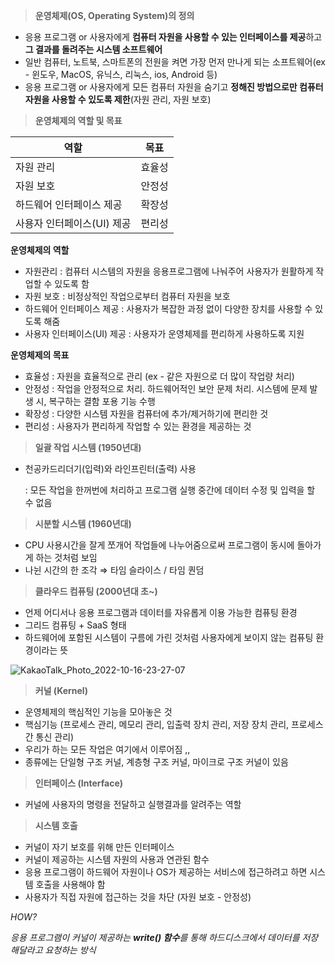 > **운영체제(OS, Operating System)의 정의**
> 
- 응용 프로그램 or 사용자에게 **컴퓨터 자원을 사용할 수 있는 인터페이스를 제공**하고 **그 결과를 돌려주는 시스템 소프트웨어**
- 일반 컴퓨터, 노트북, 스마트폰의 전원을 켜면 가장 먼저 만나게 되는 소프트웨어(ex - 윈도우, MacOS, 유닉스, 리눅스, ios, Android 등)
- 응용 프로그램 or 사용자에게 모든 컴퓨터 자원을 숨기고 **정해진 방법으로만 컴퓨터 자원을 사용할 수 있도록 제한**(자원  관리, 자원 보호)

> **운영체제의 역할 및 목표**
> 

| 역할 | 목표 |
| --- | --- |
| 자원 관리 | 효율성 |
| 자원 보호 | 안정성 |
| 하드웨어 인터페이스 제공 | 확장성 |
| 사용자 인터페이스(UI) 제공 | 편리성 |

**운영체제의 역할**

- 자원관리 : 컴퓨터 시스템의 자원을 응용프로그램에 나눠주어 사용자가 원활하게 작업할 수 있도록 함
- 자원 보호 : 비정상적인 작업으로부터 컴퓨터 자원을 보호
- 하드웨어 인터페이스 제공 : 사용자가 복잡한 과정 없이 다양한 장치를 사용할 수 있도록 해줌
- 사용자 인터페이스(UI) 제공 : 사용자가 운영체제를 편리하게 사용하도록 지원

**운영체제의 목표**

- 효율성 : 자원을 효율적으로 관리 (ex - 같은 자원으로 더 많이 작업량 처리)
- 안정성 : 작업을 안정적으로 처리. 하드웨어적인 보안 문제 처리. 시스템에 문제 발생 시, 복구하는 결함 포용 기능 수행
- 확장성 : 다양한 시스템 자원을 컴퓨터에 추가/제거하기에 편리한 것
- 편리성 : 사용자가 편리하게 작업할 수 있는 환경을 제공하는 것

> **일괄 작업 시스템 (1950년대)**
> 
- 천공카드리더기(입력)와 라인프린터(출력) 사용
    
    : 모든 작업을 한꺼번에 처리하고 프로그램 실행 중간에 데이터 수정 및 입력을 할 수 없음
    

> **시분할 시스템 (1960년대)**
> 
- CPU 사용시간을 잘게 쪼개어 작업들에 나누어줌으로써 프로그램이 동시에 돌아가게 하는 것처럼 보임
- 나뉜 시간의 한 조각 ⇒ 타임 슬라이스 / 타임 퀀덤

> **클라우드 컴퓨팅 (2000년대 초~)**
> 
- 언제 어디서나 응용 프로그램과 데이터를 자유롭게 이용 가능한 컴퓨팅 환경
- 그리드 컴퓨팅 + SaaS 형태
- 하드웨어에 포함된 시스템이 구름에 가린 것처럼 사용자에게 보이지 않는 컴퓨팅 환경이라는 뜻

![KakaoTalk_Photo_2022-10-16-23-27-07](https://user-images.githubusercontent.com/94473725/196041184-ffccdbca-ff38-4f17-807a-3bb5d57827f0.jpeg)


> **커널 (Kernel)**
> 
- 운영체제의 핵심적인 기능을 모아놓은 것
- 핵심기능 (프로세스 관리, 메모리 관리, 입출력 장치 관리, 저장 장치 관리, 프로세스 간 통신 관리)
- 우리가 하는 모든 작업은 여기에서 이루어짐 ,,
- 종류에는 단일형 구조 커널, 계층형 구조 커널, 마이크로 구조 커널이 있음

> **인터페이스 (Interface)**
> 
- 커널에 사용자의 명령을 전달하고 실행결과를 알려주는 역할

> **시스템 호출**
> 
- 커널이 자기 보호를 위해 만든 인터페이스
- 커널이 제공하는 시스템 자원의 사용과 연관된 함수
- 응용 프로그램이 하드웨어 자원이나 OS가 제공하는 서비스에 접근하려고 하면 시스템 호출을 사용해야 함
- 사용자가 직접 자원에 접근하는 것을 차단 (자원 보호 - 안정성)

*HOW?*

*응용 프로그램이 커널이 제공하는 **write() 함수**를 통해 하드디스크에서 데이터를 저장해달라고 요청하는 방식*
